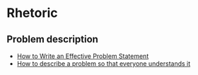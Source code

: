 # Rhetoric

## Problem description

- [How to Write an Effective Problem Statement](https://www.isixsigma.com/new-to-six-sigma/getting-started/how-to-write-an-effective-problem-statement/)
- [How to describe a problem so that everyone understands it](https://blog.softexpert.com/en/how-to-describe-problem/)
